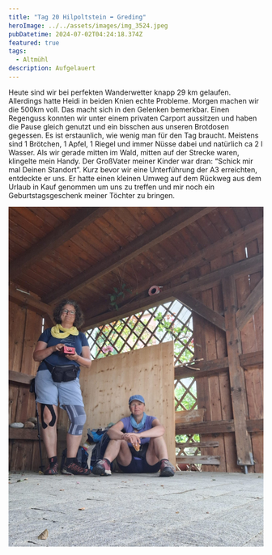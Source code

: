 ```yaml
---
title: "Tag 20 Hilpoltstein ➡️ Greding"
heroImage: ../../assets/images/img_3524.jpeg
pubDatetime: 2024-07-02T04:24:18.374Z
featured: true
tags:
  - Altmühl
description: Aufgelauert
---
```

Heute sind wir bei perfekten Wanderwetter knapp 29 km gelaufen. Allerdings hatte Heidi in beiden Knien echte Probleme.  Morgen machen wir die 500km voll. Das macht sich in den Gelenken bemerkbar. Einen Regenguss konnten wir unter einem privaten Carport aussitzen  und haben die Pause gleich genutzt und ein bisschen aus unseren Brotdosen gegessen. Es ist erstaunlich, wie wenig man für den Tag braucht. Meistens sind 1 Brötchen, 1 Apfel, 1 Riegel und immer Nüsse dabei und natürlich ca 2 l Wasser. Als wir gerade mitten im Wald, mitten auf der Strecke waren, klingelte mein Handy. Der GroßVater meiner Kinder war dran: “Schick mir mal Deinen Standort”. Kurz bevor wir eine Unterführung der A3 erreichten, entdeckte er uns. Er hatte einen kleinen Umweg auf dem Rückweg aus dem Urlaub in Kauf genommen um uns zu treffen und mir noch ein Geburtstagsgeschenk meiner Töchter zu bringen. 

![](../../assets/images/89f21cd0-5554-4c76-b893-72f1db366cea.jpeg)